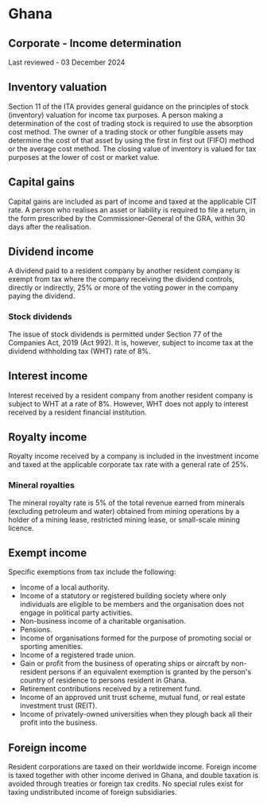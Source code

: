 # Ghana
## Corporate - Income determination
Last reviewed - 03 December 2024
## Inventory valuation
Section 11 of the ITA provides general guidance on the principles of stock (inventory) valuation for income tax purposes. A person making a determination of the cost of trading stock is required to use the absorption cost method. The owner of a trading stock or other fungible assets may determine the cost of that asset by using the first in first out (FIFO) method or the average cost method. The closing value of inventory is valued for tax purposes at the lower of cost or market value.
## Capital gains
Capital gains are included as part of income and taxed at the applicable CIT rate.
A person who realises an asset or liability is required to file a return, in the form prescribed by the Commissioner-General of the GRA, within 30 days after the realisation. 
## Dividend income
A dividend paid to a resident company by another resident company is exempt from tax where the company receiving the dividend controls, directly or indirectly, 25% or more of the voting power in the company paying the dividend.
### Stock dividends
The issue of stock dividends is permitted under Section 77 of the Companies Act, 2019 (Act 992). It is, however, subject to income tax at the dividend withholding tax (WHT) rate of 8%.
## Interest income
Interest received by a resident company from another resident company is subject to WHT at a rate of 8%.
However, WHT does not apply to interest received by a resident financial institution.
## Royalty income
Royalty income received by a company is included in the investment income and taxed at the applicable corporate tax rate with a general rate of 25%.
### Mineral royalties
The mineral royalty rate is 5% of the total revenue earned from minerals (excluding petroleum and water) obtained from mining operations by a holder of a mining lease, restricted mining lease, or small-scale mining licence.
## Exempt income
Specific exemptions from tax include the following:
  * Income of a local authority.
  * Income of a statutory or registered building society where only individuals are eligible to be members and the organisation does not engage in political party activities.
  * Non-business income of a charitable organisation.
  * Pensions.
  * Income of organisations formed for the purpose of promoting social or sporting amenities.
  * Income of a registered trade union.
  * Gain or profit from the business of operating ships or aircraft by non-resident persons if an equivalent exemption is granted by the person's country of residence to persons resident in Ghana.
  * Retirement contributions received by a retirement fund.
  * Income of an approved unit trust scheme, mutual fund, or real estate investment trust (REIT).
  * Income of privately-owned universities when they plough back all their profit into the business.


## Foreign income
Resident corporations are taxed on their worldwide income. Foreign income is taxed together with other income derived in Ghana, and double taxation is avoided through treaties or foreign tax credits. No special rules exist for taxing undistributed income of foreign subsidiaries.
